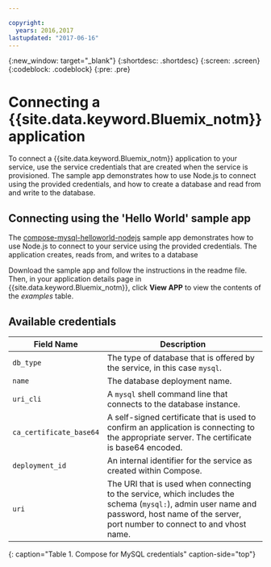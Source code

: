 ```yaml
---

copyright:
  years: 2016,2017
lastupdated: "2017-06-16"
---
```


{:new_window: target="_blank"}
{:shortdesc: .shortdesc}
{:screen: .screen}
{:codeblock: .codeblock}
{:pre: .pre}

# Connecting a {{site.data.keyword.Bluemix_notm}} application

To connect a {{site.data.keyword.Bluemix_notm}} application to your service, use the service credentials that are created when the service is provisioned. The sample app demonstrates how to use Node.js to connect using the provided credentials, and how to create a database and read from and write to the database.

## Connecting using the 'Hello World' sample app

The [compose-mysql-helloworld-nodejs](https://github.com/IBM-Bluemix/compose-mysql-helloworld-nodejs) sample app demonstrates how to use Node.js to connect to your service using the provided credentials. The application creates, reads from, and writes to a database

Download the sample app and follow the instructions in the readme file. Then, in your application details page in {{site.data.keyword.Bluemix_notm}}, click **View APP** to view the contents of the *examples* table.

## Available credentials

Field Name|Description
----------|-----------
`db_type`|The type of database that is offered by the service, in this case `mysql`.
`name`|The database deployment name.
`uri_cli`|A `mysql` shell command line that connects to the database instance.
`ca_certificate_base64`|A self-signed certificate that is used to confirm an application is connecting to the appropriate server. The certificate is base64 encoded.
`deployment_id`|An internal identifier for the service as created within Compose.
`uri`|The URI that is used when connecting to the service, which includes the schema (`mysql:`), admin user name and password, host name of the server, port number to connect to and vhost name.
{: caption="Table 1. Compose for MySQL credentials" caption-side="top"}
